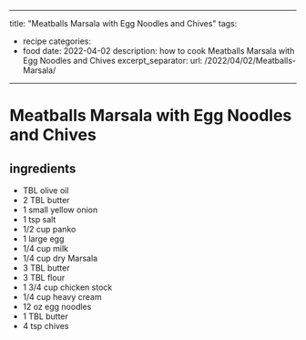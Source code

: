 
---
title: "Meatballs Marsala with Egg Noodles and Chives"
tags:
 - recipe
categories:
  - food
date: 2022-04-02
description: how to cook Meatballs Marsala with Egg Noodles and Chives
excerpt_separator: <!--more-->
url: /2022/04/02/Meatballs-Marsala/
---

# Meatballs Marsala with Egg Noodles and Chives

## ingredients
* TBL olive oil
* 2 TBL butter 
* 1 small yellow onion 
* 1 tsp salt 
* 1/2 cup panko 
* 1 large egg 
* 1/4 cup milk 
* 1/4 cup dry Marsala 
* 3 TBL butter 
* 3 TBL flour 
* 1 3/4 cup chicken stock 
* 1/4 cup heavy cream 
* 12 oz egg noodles 
* 1 TBL butter 
* 4 tsp chives 







